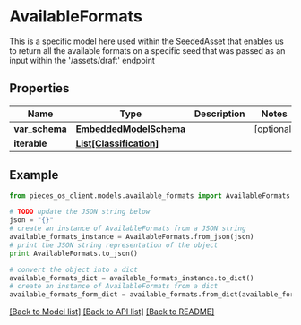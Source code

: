 # AvailableFormats

This is a specific model here used within the SeededAsset that enables us to return all the available formats on a specific seed that was passed as an input within the '/assets/draft' endpoint

## Properties
Name | Type | Description | Notes
------------ | ------------- | ------------- | -------------
**var_schema** | [**EmbeddedModelSchema**](EmbeddedModelSchema.md) |  | [optional] 
**iterable** | [**List[Classification]**](Classification.md) |  | 

## Example

```python
from pieces_os_client.models.available_formats import AvailableFormats

# TODO update the JSON string below
json = "{}"
# create an instance of AvailableFormats from a JSON string
available_formats_instance = AvailableFormats.from_json(json)
# print the JSON string representation of the object
print AvailableFormats.to_json()

# convert the object into a dict
available_formats_dict = available_formats_instance.to_dict()
# create an instance of AvailableFormats from a dict
available_formats_form_dict = available_formats.from_dict(available_formats_dict)
```
[[Back to Model list]](../README.md#documentation-for-models) [[Back to API list]](../README.md#documentation-for-api-endpoints) [[Back to README]](../README.md)


